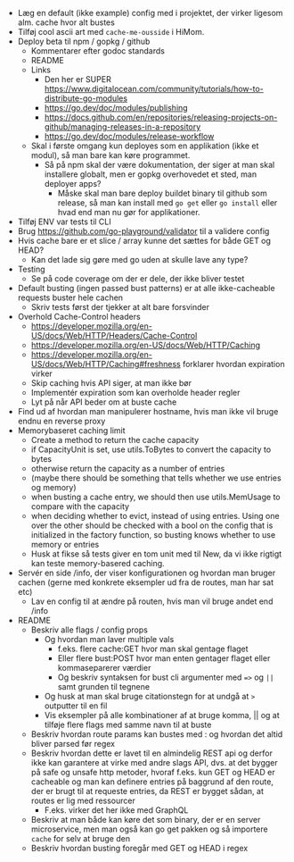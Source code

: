 * Læg en default (ikke example) config med i projektet, der virker ligesom alm. cache hvor alt bustes
* Tilføj cool ascii art med `cache-me-ousside` i HiMom.
* Deploy beta til npm / gopkg / github
  * Kommentarer efter godoc standards
  * README
  * Links
    * Den her er SUPER https://www.digitalocean.com/community/tutorials/how-to-distribute-go-modules
    * https://go.dev/doc/modules/publishing
    * https://docs.github.com/en/repositories/releasing-projects-on-github/managing-releases-in-a-repository
    * https://go.dev/doc/modules/release-workflow
  * Skal i første omgang kun deployes som en applikation (ikke et modul), så man bare kan køre programmet.
    * Så på npm skal der være dokumentation, der siger at man skal installere globalt, men er gopkg overhovedet et sted, man deployer apps?
      * Måske skal man bare deploy buildet binary til github som release, så man kan install med `go get` eller `go install` eller hvad end man nu gør for applikationer.
* Tilføj ENV var tests til CLI
* Brug https://github.com/go-playground/validator til a validere config
* Hvis cache bare er et slice / array kunne det sættes for både GET og HEAD?
  * Kan det lade sig gøre med go uden at skulle lave any type?
* Testing
  * Se på code coverage om der er dele, der ikke bliver testet
* Default busting (ingen passed bust patterns) er at alle ikke-cacheable requests buster hele cachen
  * Skriv tests først der tjekker at alt bare forsvinder
* Overhold Cache-Control headers
  * https://developer.mozilla.org/en-US/docs/Web/HTTP/Headers/Cache-Control
  * https://developer.mozilla.org/en-US/docs/Web/HTTP/Caching
  * https://developer.mozilla.org/en-US/docs/Web/HTTP/Caching#freshness forklarer hvordan expiration virker
  * Skip caching hvis API siger, at man ikke bør
  * Implementér expiration som kan overholde header regler
  * Lyt på når API beder om at buste cache
* Find ud af hvordan man manipulerer hostname, hvis man ikke vil bruge endnu en reverse proxy
* Memorybaseret caching limit
  * Create a method to return the cache capacity
  * if CapacityUnit is set, use utils.ToBytes to convert the capacity to bytes
  * otherwise return the capacity as a number of entries
  * (maybe there should be something that tells whether we use entries og memory)
  * when busting a cache entry, we should then use utils.MemUsage to compare with the capacity
  * when deciding whether to evict, instead of using entries. Using one over the other should be checked with a bool on the config that is initialized in the factory function, so busting knows whether to use memory or entries
  * Husk at fikse så tests giver en tom unit med til New, da vi ikke rigtigt kan teste memory-basered caching.
* Servér en side /info, der viser konfigurationen og hvordan man bruger cachen (gerne med konkrete eksempler ud fra de routes, man har sat etc)
  * Lav en config til at ændre på routen, hvis man vil bruge andet end /info
* README
  * Beskriv alle flags / config props
    * Og hvordan man laver multiple vals 
      * f.eks. flere cache:GET hvor man skal gentage flaget
      * Eller flere bust:POST hvor man enten gentager flaget eller kommaseparerer værdier
      * Og beskriv syntaksen for bust cli argumenter med `=>` og `||` samt grunden til tegnene
    * Og husk at man skal bruge citationstegn for at undgå at `>` outputter til en fil
    * Vis eksempler på alle kombinationer af at bruge komma, || og at tilføje flere flags med samme navn til at buste
  * Beskriv hvordan route params kan bustes med : og hvordan det altid bliver parsed før regex
  * Beskriv hvordan dette er lavet til en almindelig REST api og derfor ikke kan garantere at virke med andre slags API, dvs. at det bygger på safe og unsafe http metoder, hvoraf f.eks. kun GET og HEAD er cacheable og man kan definere entries på baggrund af den route, der er brugt til at requeste entries, da REST er bygget sådan, at routes er lig med ressourcer
    * F.eks. virker det her ikke med GraphQL
  * Beskriv at man både kan køre det som binary, der er en server microservice, men man også kan go get pakken og så importere `cache` for selv at bruge den
  * Beskriv hvordan busting foregår med GET og HEAD i regex
